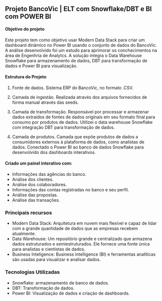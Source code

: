## Projeto BancoVic | ELT com Snowflake/DBT e BI com POWER BI
#### Objetivo do projeto
Este projeto tem como objetivo usar Modern Data Stack para criar um dashboard dinâmico no Power BI usando o conjunto de dados do BancoVic. A análise desenvolvido foi um estudo para aprimorar os conchecimentos na área de Engenhria de Analytcs. A solução integra o Data Warehouse Snowflake para armazenamento de dados, DBT para transformação de dados e Power BI para visualização.

#### Estrutura do Projeto
1. Fonte de dados.
Sistema ERP do BancoVic, no formato .CSV.

2. Camada de ingestão.
Realizada através dos arquivos fornecidos de forma manual através das seeds.

3. Camada de transformação.
Responsável por processar e armazenar dados extraídos de fontes de dados originais em seu formato final para consumo por produtos de dados. Utilizei o data warehouse Snowflake com integração DBT para transformação de dados.

4. Camada de produtos.
Camada que expõe produtos de dados a consumidores externos à plataforma de dados, como analistas de dados. Conectado o Power BI ao banco de dados Snowflake para desenvolvido dos dashboards interativos.

#### Criado um painel interativo com:
- Informações das agências do banco.
- Análise dos clientes.
- Análise dos colaboradores.
- Informações das contas registradas no banco e seu perfil.
- Análise das propostas.
- Análise das transações.

### Principais recursos
- Modern Data Stack: Arquitetura em nuvem mais flexível e capaz de lidar com a grande quantidade de dados que as empresas recebem atualmente.
- Data Warehouse: Um repositório grande e centralizado que armazena dados estruturados e semiestruturados. Ele fornece uma fonte única para analistas e cientistas de dados.
- Business Inteligence: Business intelligence (BI) e ferramentas analíticas são usadas para visualizar e analisar dados.

### Tecnologias Utilizadas
- Snowflake: armazenamento de banco de dados.
- DBT: Transformação de dados.
- Power BI: Visualização de dados e criação de dashboards.